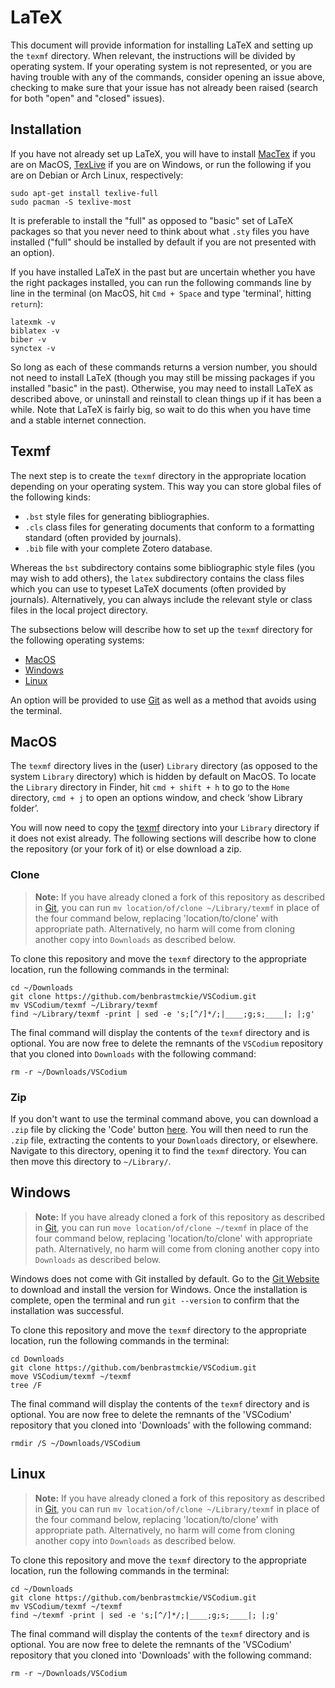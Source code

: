 # LaTeX

This document will provide information for installing LaTeX and setting up the `texmf` directory.
When relevant, the instructions will be divided by operating system.
If your operating system is not represented, or you are having trouble with any of the commands, consider opening an issue above, checking to make sure that your issue has not already been raised (search for both "open" and "closed" issues).

## Installation

If you have not already set up LaTeX, you will have to install [MacTex](https://www.tug.org/mactex/) if you are on MacOS, [TexLive](https://www.tug.org/texlive/windows.html) if you are on Windows, or run the following if you are on Debian or Arch Linux, respectively:

```
sudo apt-get install texlive-full
sudo pacman -S texlive-most
```

It is preferable to install the "full" as opposed to "basic" set of LaTeX packages so that you never need to think about what `.sty` files you have installed ("full" should be installed by default if you are not presented with an option).

If you have installed LaTeX in the past but are uncertain whether you have the right packages installed, you can run the following commands line by line in the terminal (on MacOS, hit `Cmd + Space` and type 'terminal', hitting `return`):

```
latexmk -v
biblatex -v
biber -v
synctex -v
```

So long as each of these commands returns a version number, you should not need to install LaTeX (though you may still be missing packages if you installed "basic" in the past).
Otherwise, you may need to install LaTeX as described above, or uninstall and reinstall to clean things up if it has been a while.
Note that LaTeX is fairly big, so wait to do this when you have time and a stable internet connection.

## Texmf

The next step is to create the `texmf` directory in the appropriate location depending on your operating system.
This way you can store global files of the following kinds:

  - `.bst` style files for generating bibliographies.
  - `.cls` class files for generating documents that conform to a formatting standard (often provided by journals).
  - `.bib` file with your complete Zotero database.

Whereas the `bst` subdirectory contains some bibliographic style files (you may wish to add others), the `latex` subdirectory contains the class files which you can use to typeset LaTeX documents (often provided by journals).
Alternatively, you can always include the relevant style or class files in the local project directory.

The subsections below will describe how to set up the `texmf` directory for the following operating systems:

- [MacOS](#MacOS)
- [Windows](#Windows)
- [Linux](#Linux)

An option will be provided to use [Git](https://github.com/benbrastmckie/VSCodium/blob/master/docs/git.md) as well as a method that avoids using the terminal.

## MacOS

The `texmf` directory lives in the (user) `Library` directory (as opposed to the system `Library` directory) which is hidden by default on MacOS.
To locate the `Library` directory in Finder, hit `cmd + shift + h` to go to the `Home` directory, `cmd + j` to open an options window, and check ‘show Library folder’.

You will now need to copy the [texmf](https://github.com/benbrastmckie/VSCodium/tree/master/texmf) directory into your `Library` directory if it does not exist already.
The following sections will describe how to clone the repository (or your fork of it) or else download a zip.

### Clone

> **Note:** If you have already cloned a fork of this repository as described in [Git](https://github.com/benbrastmckie/VSCodium/blob/master/docs/git.md), you can run `mv location/of/clone ~/Library/texmf` in place of the four command below, replacing 'location/to/clone' with appropriate path.
> Alternatively, no harm will come from cloning another copy into `Downloads` as described below.

To clone this repository and move the `texmf` directory to the appropriate location, run the following commands in the terminal:

```
cd ~/Downloads
git clone https://github.com/benbrastmckie/VSCodium.git
mv VSCodium/texmf ~/Library/texmf
find ~/Library/texmf -print | sed -e 's;[^/]*/;|____;g;s;____|; |;g'
```

The final command will display the contents of the `texmf` directory and is optional.
You are now free to delete the remnants of the `VSCodium` repository that you cloned into `Downloads` with the following command:

```
rm -r ~/Downloads/VSCodium
```

### Zip

If you don't want to use the terminal command above, you can download a `.zip` file by clicking the 'Code' button [here](https://github.com/benbrastmckie/VSCodium/tree/master).
You will then need to run the `.zip` file, extracting the contents to your `Downloads` directory, or elsewhere.
Navigate to this directory, opening it to find the `texmf` directory.
You can then move this directory to `~/Library/`.

## Windows

> **Note:** If you have already cloned a fork of this repository as described in [Git](https://github.com/benbrastmckie/VSCodium/blob/master/docs/git.md), you can run `move location/of/clone ~/texmf` in place of the four command below, replacing 'location/to/clone' with appropriate path.
> Alternatively, no harm will come from cloning another copy into `Downloads` as described below.

Windows does not come with Git installed by default.
Go to the [Git Website](https://git-scm.com/) to download and install the version for Windows.
Once the installation is complete, open the terminal and run `git --version` to confirm that the installation was successful.

To clone this repository and move the `texmf` directory to the appropriate location, run the following commands in the terminal:

```
cd Downloads
git clone https://github.com/benbrastmckie/VSCodium.git
move VSCodium/texmf ~/texmf
tree /F
```

The final command will display the contents of the `texmf` directory and is optional.
You are now free to delete the remnants of the 'VSCodium' repository that you cloned into 'Downloads' with the following command:

```
rmdir /S ~/Downloads/VSCodium
```

## Linux

> **Note:** If you have already cloned a fork of this repository as described in [Git](https://github.com/benbrastmckie/VSCodium/blob/master/docs/git.md), you can run `mv location/of/clone ~/Library/texmf` in place of the four command below, replacing 'location/to/clone' with appropriate path.
> Alternatively, no harm will come from cloning another copy into `Downloads` as described below.

To clone this repository and move the `texmf` directory to the appropriate location, run the following commands in the terminal:

```
cd ~/Downloads
git clone https://github.com/benbrastmckie/VSCodium.git
mv VSCodium/texmf ~/texmf
find ~/texmf -print | sed -e 's;[^/]*/;|____;g;s;____|; |;g'
```

The final command will display the contents of the `texmf` directory and is optional.
You are now free to delete the remnants of the 'VSCodium' repository that you cloned into 'Downloads' with the following command:

```
rm -r ~/Downloads/VSCodium
```
